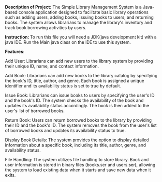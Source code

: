 **Description of Project:**
          The Simple Library Management System is a Java-based console application designed to facilitate basic library operations such as adding users, adding books, issuing books to users, and returning books. The system allows librarians to manage the library's inventory and track book borrowing activities by users.
          
**Instruction:**
        To run this file you will need a JDK(java development kit) with a java IDE. Run the Main java class on the IDE to use this system.
        
**Features:**

Add User: Librarians can add new users to the library system by providing their unique ID, name, and contact information.

Add Book: Librarians can add new books to the library catalog by specifying the book's ID, title, author, and genre. Each book is assigned a unique identifier and its availability status is set to true by default.

Issue Book: Librarians can issue books to users by specifying the user's ID and the book's ID. The system checks the availability of the book and updates its availability status accordingly. The book is then added to the user's list of borrowed books.

Return Book: Users can return borrowed books to the library by providing their ID and the book's ID. The system removes the book from the user's list of borrowed books and updates its availability status to true.

Display Book Details: The system provides the option to display detailed information about a specific book, including its title, author, genre, and availability status.

File Handling: The system utilizes file handling to store library. Book and user information is stored in binary files (books.ser and users.ser), allowing the system to load existing data when it starts and save new data when it exits.
